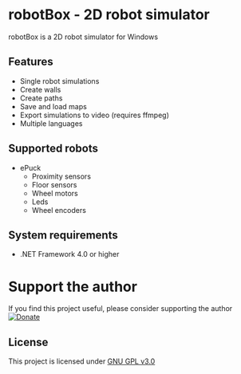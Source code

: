 # robotBox - 2D robot simulator
robotBox is a 2D robot simulator for Windows

## Features

* Single robot simulations
* Create walls
* Create paths
* Save and load maps
* Export simulations to video (requires ffmpeg)
* Multiple languages

## Supported robots

* ePuck
	* Proximity sensors
	* Floor sensors
	* Wheel motors
	* Leds
	* Wheel encoders

## System requirements

* .NET Framework 4.0 or higher

# Support the author
If you find this project useful, please consider supporting the author
[![Donate](https://img.shields.io/badge/Donate-PayPal-green.svg)](paypal.me/Ibon558)

## License

This project is licensed under [GNU GPL v3.0](LICENSE)
